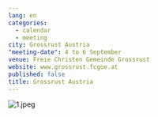 ```yaml
---
lang: en
categories: 
  - calendar
  - meeting
city: Grossrust Austria
"meeting-date": 4 to 6 September
venue: Freie Christen Gemeinde Grossrust
website: www.grossrust.fcgoe.at
published: false
title: Grossrust Austria
---
```


![1.jpeg]({{site.baseurl}}/assets/images/1.jpeg)
